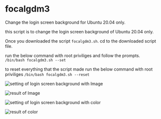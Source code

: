 # focalgdm3
Change the login screen background for Ubuntu 20.04 only.

this script is to change the login screen background of Ubuntu 20.04 only.

Once you downloaded the script `focalgdm3.sh`. cd to the downloaded script file.

run the below command with root priviliges and follow the prompts.
`/bin/bash focalgdm3.sh --set`

to reset everything that the script made
run the below command with root priviliges
`/bin/bash focalgdm3.sh --reset`

![setting of login screen background with Image](https://i.stack.imgur.com/tL8Rq.gif)

![result of Image](https://i.stack.imgur.com/1QcP2.jpg)

![setting of login screen background with color](https://i.stack.imgur.com/vAWf1.gif)

![result of color](https://i.stack.imgur.com/5UETs.jpg)


